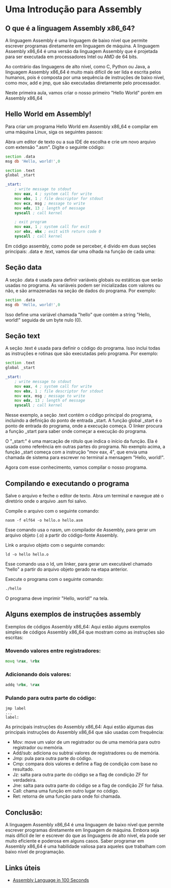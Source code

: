 # Uma Introdução para Assembly

## O que é a linguagem Assembly x86_64?

A linguagem Assembly é uma linguagem de baixo nível que permite escrever programas diretamente em linguagem de máquina. A linguagem Assembly x86_64 é uma versão da linguagem Assembly que é projetada para ser executada em processadores Intel ou AMD de 64 bits.

Ao contrário das linguagens de alto nível, como C, Python ou Java, a linguagem Assembly x86_64 é muito mais difícil de ser lida e escrita pelos humanos, pois é composta por uma sequência de instruções de baixo nível, como mov, add e jmp, que são executadas diretamente pelo processador.

Neste primeira aula, vamos criar o nosso primeiro "Hello World" porém em Assembly x86_64

## Hello World em Assembly!

Para criar um programa Hello World em Assembly x86_64 e compilar em uma máquina Linux, siga os seguintes passos:

Abra um editor de texto ou a sua IDE de escolha e crie um novo arquivo com extensão ".asm". Digite o seguinte código:

```asm
section .data
msg db 'Hello, world!',0

section .text
global _start

_start:
    ; write message to stdout
    mov eax, 4 ; system call for write
    mov ebx, 1 ; file descriptor for stdout
    mov ecx, msg ; message to write
    mov edx, 13 ; length of message
    syscall ; call kernel

    ; exit program
    mov eax, 1 ; system call for exit
    xor ebx, ebx ; exit with return code 0
    syscall ; call kernel
```

Em código assembly, como pode se perceber, é divido em duas seções principais: .data e .text, vamos dar uma olhada na função de cada uma:

## Seção data

A seção .data é usada para definir variáveis globais ou estáticas que serão usadas no programa. As variáveis podem ser inicializadas com valores ou não, e são armazenadas na seção de dados do programa. Por exemplo:

```asm
section .data
msg db 'Hello, world!',0
```

Isso define uma variável chamada "hello" que contém a string "Hello, world!" seguida de um byte nulo (0).

## Seção text

A seção .text é usada para definir o código do programa. Isso inclui todas as instruções e rotinas que são executadas pelo programa. Por exemplo:

```asm
section .text
global _start

_start:
    ; write message to stdout
    mov eax, 4 ; system call for write
    mov ebx, 1 ; file descriptor for stdout
    mov ecx, msg ; message to write
    mov edx, 13 ; length of message
    syscall ; call kernel
```

Nesse exemplo, a seção .text contém o código principal do programa, incluindo a definição do ponto de entrada _start. A função global _start é o ponto de entrada do programa, onde a execução começa. O linker procura a função _start para saber onde começar a execução do programa.

O "_start:" é uma marcação de rótulo que indica o início da função. Ela é usada como referência em outras partes do programa. No exemplo acima, a função _start começa com a instrução "mov eax, 4", que envia uma chamada de sistema para escrever no terminal a mensagem "Hello, world!".

Agora com esse conhecimento, vamos compilar o nosso programa.

## Compilando e executando o programa

Salve o arquivo e feche o editor de texto. Abra um terminal e navegue até o diretório onde o arquivo .asm foi salvo.

Compile o arquivo com o seguinte comando:

```
nasm -f elf64 -o hello.o hello.asm
``` 
Esse comando usa o nasm, um compilador de Assembly, para gerar um arquivo objeto (.o) a partir do código-fonte Assembly.

Link o arquivo objeto com o seguinte comando:
``` 
ld -o hello hello.o
```

Esse comando usa o ld, um linker, para gerar um executável chamado "hello" a partir do arquivo objeto gerado na etapa anterior.

Execute o programa com o seguinte comando:
```bash
./hello
```
O programa deve imprimir "Hello, world!" na tela.

## Alguns exemplos de instruções assembly

Exemplos de códigos Assembly x86_64:
Aqui estão alguns exemplos simples de códigos Assembly x86_64 que mostram como as instruções são escritas:

### Movendo valores entre registradores:

```asm
movq %rax, %rbx
``` 

### Adicionando dois valores:

```asm
addq %rbx, %rax
```

### Pulando para outra parte do código:

```
jmp label
...
label:
``` 
As principais instruções do Assembly x86_64:
Aqui estão algumas das principais instruções do Assembly x86_64 que são usadas com frequência:

- Mov: move um valor de um registrador ou de uma memória para outro registrador ou memória.
- Add/sub: adiciona ou subtrai valores de registradores ou de memória.
- Jmp: pula para outra parte do código.
- Cmp: compara dois valores e define a flag de condição com base no resultado.
- Jz: salta para outra parte do código se a flag de condição ZF for verdadeira.
- Jne: salta para outra parte do código se a flag de condição ZF for falsa.
- Call: chama uma função em outro lugar no código.
- Ret: retorna de uma função para onde foi chamada.

## Conclusão:
A linguagem Assembly x86_64 é uma linguagem de baixo nível que permite escrever programas diretamente em linguagem de máquina. Embora seja mais difícil de ler e escrever do que as linguagens de alto nível, ela pode ser muito eficiente e poderosa em alguns casos. Saber programar em Assembly x86_64 é uma habilidade valiosa para aqueles que trabalham com baixo nível de programação.

## Links úteis

- [Assembly Language in 100 Seconds](https://youtu.be/4gwYkEK0gOk)
